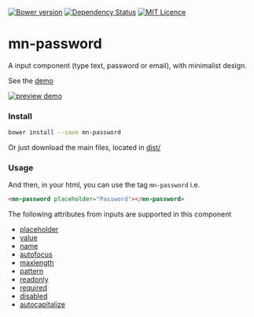 [![Bower version](https://badge.fury.io/bo/mn-password.svg)](https://badge.fury.io/bo/mn-password)
[![Dependency Status](https://gemnasium.com/badges/github.com/minimalist-components/mn-password.svg)](https://gemnasium.com/github.com/minimalist-components/mn-password)
[![MIT Licence](https://badges.frapsoft.com/os/mit/mit.svg?v=103)](https://opensource.org/licenses/mit-license.php)   


# mn-password

A input component (type text, password or email), with minimalist design.

See the [demo](https://minimalist-components.github.io/mn-password/)

[![preview demo](https://raw.githubusercontent.com/minimalist-components/mn-password/master/sources/example/mn-password.gif)](https://minimalist-components.github.io/mn-password/)

### Install

```sh
bower install --save mn-password
```

Or just download the main files, located in [dist/](https://github.com/minimalist-components/mn-password/tree/master/dist)

### Usage

And then, in your html, you can use the tag ```mn-password``` i.e.

```html
<mn-password placeholder="Password"></mn-password>
```

The following attributes from inputs are supported in this component

- [placeholder](http://www.w3schools.com/tags/att_input_placeholder.asp)
- [value](http://www.w3schools.com/tags/att_input_value.asp)
- [name](http://www.w3schools.com/tags/att_input_name.asp)
- [autofocus](http://www.w3schools.com/tags/att_input_autofocus.asp)
- [maxlength](http://www.w3schools.com/tags/att_input_maxlength.asp)
- [pattern](http://www.w3schools.com/tags/att_input_pattern.asp)
- [readonly](http://www.w3schools.com/tags/att_input_readonly.asp)
- [required](http://www.w3schools.com/tags/att_input_required.asp)
- [disabled](http://www.w3schools.com/tags/att_input_disabled.asp)
- [autocapitalize](https://developers.google.com/web/updates/2015/04/autocapitalize)
